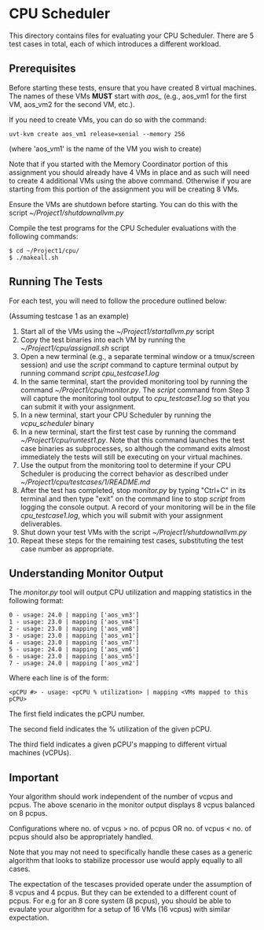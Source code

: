 # CPU Scheduler

This directory contains files for evaluating your CPU Scheduler. There are 5 test cases in total, each of which introduces a different workload.

## Prerequisites

Before starting these tests, ensure that you have created 8 virtual machines. The names of these VMs **MUST** start with *aos_* (e.g., aos_vm1 for the first VM, aos_vm2 for the second VM, etc.).

If you need to create VMs, you can do so with the command:

`uvt-kvm create aos_vm1 release=xenial --memory 256`

(where 'aos_vm1' is the name of the VM you wish to create)

Note that if you started with the Memory Coordinator portion of this assignment you should already have 4 VMs in place and as such will need to create 4 additional VMs using the above command. Otherwise if you are starting from this portion of the assignment you will be creating 8 VMs.

Ensure the VMs are shutdown before starting. You can do this with the script *~/Project1/shutdownallvm.py*

Compile the test programs for the CPU Scheduler evaluations with the following commands:

```
$ cd ~/Project1/cpu/
$ ./makeall.sh
```
 
## Running The Tests

For each test, you will need to follow the procedure outlined below:

(Assuming testcase 1 as an example)
1. Start all of the VMs using the *~/Project1/startallvm.py* script
2. Copy the test binaries into each VM by running the *~/Project1/cpu/assignall.sh* script
3. Open a new terminal (e.g., a separate terminal window or a tmux/screen session) and use the *script* command to capture terminal output by running command *script cpu_testcase1.log*
4. In the same terminal, start the provided monitoring tool by running the command *~/Project1/cpu/monitor.py*. The *script* command from Step 3 will capture the monitoring tool output to *cpu_testcase1.log* so that you can submit it with your assignment.
5. In a new terminal, start your CPU Scheduler by running the *vcpu_scheduler* binary
6. In a new terminal, start the first test case by running the command *~/Project1/cpu/runtest1.py*. Note that this command launches the test case binaries as subprocesses, so although the command exits almost immediately the tests will still be executing on your virtual machines.
7. Use the output from the monitoring tool to determine if your CPU Scheduler is producing the correct behavior as described under *~/Project1/cpu/testcases/1/README.md*
8. After the test has completed, stop *monitor.py* by typing "Ctrl+C" in its terminal and then type "exit" on the command line to stop *script* from logging the console output. A record of your monitoring will be in the file *cpu_testcase1.log*, which you will submit with your assignment deliverables.
9. Shut down your test VMs with the script *~/Project1/shutdownallvm.py*
10. Repeat these steps for the remaining test cases, substituting the test case number as appropriate.

## Understanding Monitor Output

The *monitor.py* tool will output CPU utilization and mapping statistics in the following format:

```
0 - usage: 24.0 | mapping ['aos_vm3']
1 - usage: 23.0 | mapping ['aos_vm4']
2 - usage: 23.0 | mapping ['aos_vm8']
3 - usage: 23.0 | mapping ['aos_vm1']
4 - usage: 23.0 | mapping ['aos_vm7']
5 - usage: 24.0 | mapping ['aos_vm6']
6 - usage: 23.0 | mapping ['aos_vm5']
7 - usage: 24.0 | mapping ['aos_vm2']
```

Where each line is of the form:

`<pCPU #> - usage: <pCPU % utilization> | mapping <VMs mapped to this pCPU>`

The first field indicates the pCPU number.

The second field indicates the % utilization of the given pCPU.

The third field indicates a given pCPU's mapping to different virtual machines (vCPUs).

## Important
Your algorithm should work independent of the number of vcpus and pcpus. The above scenario in the monitor output displays 8 vcpus balanced on 8 pcpus.

Configurations where no. of vcpus > no. of pcpus OR no. of vcpus < no. of pcpus should also be appropriately handled.

Note that you may not need to specifically handle these cases as a generic algorithm that looks to stabilize processor use would apply equally to all cases.

The expectation of the tescases provided operate under the assumption of 8 vcpus and 4 pcpus. But they can be extended to a different count of pcpus. For e.g for an 8 core system (8 pcpus), you should be able to evaulate your algorithm for a setup of 16 VMs (16 vcpus) with similar expectation.
